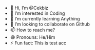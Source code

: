 - 👋 Hi, I’m @Cekbiz
- 👀 I’m interested in Coding
- 🌱 I’m currently learning Anything
- 💞️ I’m looking to collaborate on Github
- 📫 How to reach me?
- 😄 Pronouns: He/Him
- ⚡ Fun fact: This is test acc

<!---
Cekbiz/Cekbiz is a ✨ special ✨ repository because its `README.md` (this file) appears on your GitHub profile.
You can click the Preview link to take a look at your changes.
--->

